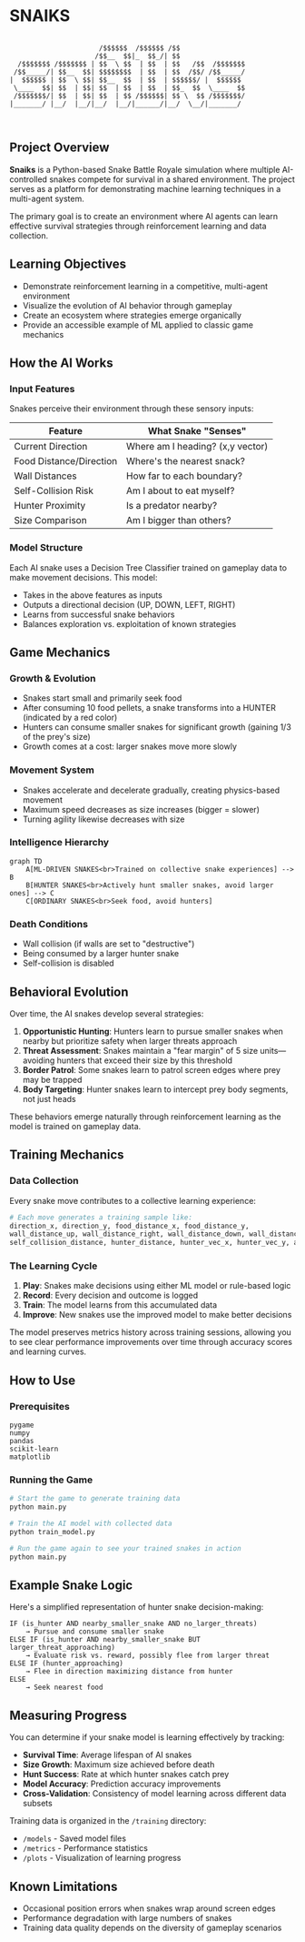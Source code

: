 # SNAIKS
```

                      /$$$$$$  /$$$$$$ /$$                
                     /$$__  $$|_  $$_/| $$                
  /$$$$$$$ /$$$$$$$ | $$  \ $$  | $$  | $$   /$$  /$$$$$$$
 /$$_____/| $$__  $$| $$$$$$$$  | $$  | $$  /$$/ /$$_____/
|  $$$$$$ | $$  \ $$| $$__  $$  | $$  | $$$$$$/ |  $$$$$$ 
 \____  $$| $$  | $$| $$  | $$  | $$  | $$_  $$  \____  $$
 /$$$$$$$/| $$  | $$| $$  | $$ /$$$$$$| $$ \  $$ /$$$$$$$/
|_______/ |__/  |__/|__/  |__/|______/|__/  \__/|_______/ 
                                                          
        
```

## Project Overview

**Snaiks** is a Python-based Snake Battle Royale simulation where multiple AI-controlled snakes compete for survival in a shared environment. The project serves as a platform for demonstrating machine learning techniques in a multi-agent system.

The primary goal is to create an environment where AI agents can learn effective survival strategies through reinforcement learning and data collection.

## Learning Objectives

- Demonstrate reinforcement learning in a competitive, multi-agent environment
- Visualize the evolution of AI behavior through gameplay
- Create an ecosystem where strategies emerge organically
- Provide an accessible example of ML applied to classic game mechanics

## How the AI Works

### Input Features
Snakes perceive their environment through these sensory inputs:

| Feature | What Snake "Senses" |
| ------- | ------------------ |
| Current Direction | Where am I heading? (x,y vector) |
| Food Distance/Direction | Where's the nearest snack? |
| Wall Distances | How far to each boundary? |
| Self-Collision Risk | Am I about to eat myself? |
| Hunter Proximity | Is a predator nearby? |
| Size Comparison | Am I bigger than others? |

### Model Structure
Each AI snake uses a Decision Tree Classifier trained on gameplay data to make movement decisions. This model:

- Takes in the above features as inputs
- Outputs a directional decision (UP, DOWN, LEFT, RIGHT)
- Learns from successful snake behaviors
- Balances exploration vs. exploitation of known strategies

## Game Mechanics

### Growth & Evolution

- Snakes start small and primarily seek food
- After consuming 10 food pellets, a snake transforms into a HUNTER (indicated by a red color)
- Hunters can consume smaller snakes for significant growth (gaining 1/3 of the prey's size)
- Growth comes at a cost: larger snakes move more slowly

### Movement System

- Snakes accelerate and decelerate gradually, creating physics-based movement
- Maximum speed decreases as size increases (bigger = slower)
- Turning agility likewise decreases with size

### Intelligence Hierarchy

```mermaid
graph TD
    A[ML-DRIVEN SNAKES<br>Trained on collective snake experiences] --> B
    B[HUNTER SNAKES<br>Actively hunt smaller snakes, avoid larger ones] --> C
    C[ORDINARY SNAKES<br>Seek food, avoid hunters]
```

### Death Conditions

- Wall collision (if walls are set to "destructive")
- Being consumed by a larger hunter snake
- Self-collision is disabled

## Behavioral Evolution

Over time, the AI snakes develop several strategies:

1. **Opportunistic Hunting**: Hunters learn to pursue smaller snakes when nearby but prioritize safety when larger threats approach
2. **Threat Assessment**: Snakes maintain a "fear margin" of 5 size units—avoiding hunters that exceed their size by this threshold
3. **Border Patrol**: Some snakes learn to patrol screen edges where prey may be trapped
4. **Body Targeting**: Hunter snakes learn to intercept prey body segments, not just heads

These behaviors emerge naturally through reinforcement learning as the model is trained on gameplay data.

## Training Mechanics

### Data Collection
Every snake move contributes to a collective learning experience:
```python
# Each move generates a training sample like:
direction_x, direction_y, food_distance_x, food_distance_y, 
wall_distance_up, wall_distance_right, wall_distance_down, wall_distance_left,
self_collision_distance, hunter_distance, hunter_vec_x, hunter_vec_y, action_taken
```

### The Learning Cycle

1. **Play**: Snakes make decisions using either ML model or rule-based logic
2. **Record**: Every decision and outcome is logged
3. **Train**: The model learns from this accumulated data
4. **Improve**: New snakes use the improved model to make better decisions

The model preserves metrics history across training sessions, allowing you to see clear performance improvements over time through accuracy scores and learning curves.

## How to Use

### Prerequisites
```
pygame
numpy
pandas
scikit-learn
matplotlib
```

### Running the Game
```bash
# Start the game to generate training data
python main.py

# Train the AI model with collected data
python train_model.py

# Run the game again to see your trained snakes in action
python main.py
```

## Example Snake Logic

Here's a simplified representation of hunter snake decision-making:

```
IF (is_hunter AND nearby_smaller_snake AND no_larger_threats)
    → Pursue and consume smaller snake
ELSE IF (is_hunter AND nearby_smaller_snake BUT larger_threat_approaching)
    → Evaluate risk vs. reward, possibly flee from larger threat
ELSE IF (hunter_approaching)
    → Flee in direction maximizing distance from hunter
ELSE
    → Seek nearest food
```

## Measuring Progress

You can determine if your snake model is learning effectively by tracking:

- **Survival Time**: Average lifespan of AI snakes
- **Size Growth**: Maximum size achieved before death
- **Hunt Success**: Rate at which hunter snakes catch prey
- **Model Accuracy**: Prediction accuracy improvements
- **Cross-Validation**: Consistency of model learning across different data subsets

Training data is organized in the `/training` directory:
- `/models` - Saved model files
- `/metrics` - Performance statistics 
- `/plots` - Visualization of learning progress

## Known Limitations

- Occasional position errors when snakes wrap around screen edges
- Performance degradation with large numbers of snakes
- Training data quality depends on the diversity of gameplay scenarios
